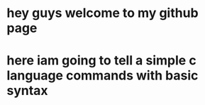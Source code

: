 # hey guys welcome to my github page

# here iam going to tell a simple c language commands with basic syntax
